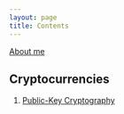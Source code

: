 ```yaml
---
layout: page
title: Contents
---
```


[About me](../../about)

## Cryptocurrencies

1. [Public-Key Cryptography](../../posts/2020-3-21-cryptography1)